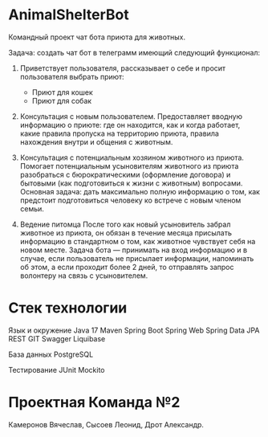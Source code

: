 # AnimalShelterBot
Командный проект чат бота приюта для животных.

Задача: создать чат бот в телеграмм имеющий следующий функционал:

1. Приветствует пользователя, 
 рассказывает о себе и просит пользователя выбрать приют:
    - Приют для кошек
    - Приют для собак

2. Консультация с новым пользователем.
  Предоставляет вводную информацию о приюте: где он находится, как и когда работает, какие правила пропуска на территорию приюта, правила нахождения внутри и общения с животным.

3. Консультация с потенциальным хозяином животного из приюта.
Помогает потенциальным усыновителям животного из приюта разобраться с бюрократическими (оформление договора) и бытовыми (как подготовиться к жизни с животным) вопросами.
Основная задача: дать максимально полную информацию о том, как предстоит подготовиться человеку ко встрече с новым членом семьи.

4. Ведение питомца
После того как новый усыновитель забрал животное из приюта, он обязан в течение месяца присылать информацию в стандартном о том, как животное чувствует себя на новом месте. 
Задача бота — принимать на вход информацию и в случае, если пользователь не присылает информации, напоминать об этом, а если проходит более 2 дней, то отправлять запрос волонтеру на связь с усыновителем.

# Стек технологии
Язык и окружение
Java 17
Maven
Spring Boot
Spring Web
Spring Data JPA
REST
GIT
Swagger
Liquibase

База данных
PostgreSQL

Тестирование
JUnit
Mockito


# Проектная Команда №2
Камеронов Вячеслав,
Сысоев Леонид,
Дрот Александр.
